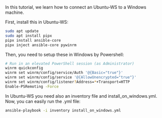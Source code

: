 In this tutorial, we learn how to connect an Ubuntu-WS to a Windows machine.

First, install this in Ubuntu-WS:

```bash
sudo apt update
sudo apt install pipx
pipx install ansible-core
pipx inject ansible-core pywinrm
```

Then, you need to setup these in Windows by Powershell:

```bash
# Run in an elevated PowerShell session (as Administrator)
winrm quickconfig
winrm set winrm/config/service/Auth '@{Basic="true"}'
winrm set winrm/config/service '@{AllowUnencrypted="true"}'
winrm set winrm/config/listener?Address=*+Transport=HTTP
Enable-PSRemoting -Force
```

In Ubuntu-WS you need also an inventory file and install_on_windows.yml. Now, you can easily run the .yml file:

```bash
ansible-playbook -i inventory install_on_windows.yml
````

